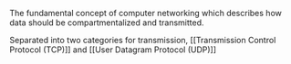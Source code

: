 The fundamental concept of computer networking which describes how data should be compartmentalized and transmitted.

Separated into two categories for transmission, [[Transmission Control Protocol (TCP)]] and [[User Datagram Protocol (UDP)]]